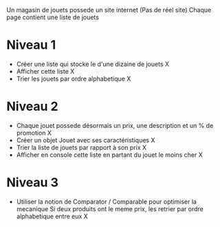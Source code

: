 Un magasin de jouets possede un site internet (Pas de réel site)
Chaque page contient une liste de jouets

# Niveau 1
- Créer une liste qui stocke le d'une dizaine de jouets X
- Afficher cette liste X
- Trier les jouets par ordre alphabetique X

# Niveau 2

- Chaque jouet possede désormais un prix, une description et un % de promotion X
- Créer un objet Jouet avec ses caractéristiques X
- Trier la liste de jouets par rapport à son prix X
- Afficher en console cette liste en partant du jouet le moins cher  X

# Niveau 3

- Utiliser la notion de Comparator / Comparable pour optimiser la mecanique Si deux produits ont le meme prix, les retrier par ordre alphabetique entre eux X